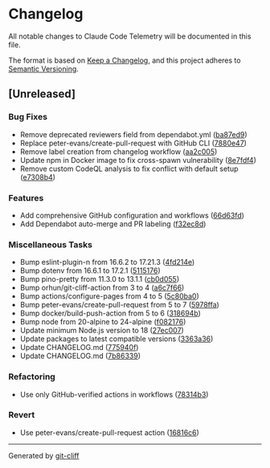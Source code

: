 # Changelog

All notable changes to Claude Code Telemetry will be documented in this file.

The format is based on [Keep a Changelog](https://keepachangelog.com/en/1.0.0/),
and this project adheres to [Semantic Versioning](https://semver.org/spec/v2.0.0.html).

## [Unreleased]

### Bug Fixes

- Remove deprecated reviewers field from dependabot.yml ([ba87ed9](https://github.com/lainra/claude-code-telemetry/commit/ba87ed91da9a1db1c2a6be8ea3bbe42717874a84))
- Replace peter-evans/create-pull-request with GitHub CLI ([7880e47](https://github.com/lainra/claude-code-telemetry/commit/7880e47a4ec8a3ff924b53c98f5896e8244885c9))
- Remove label creation from changelog workflow ([aa2c005](https://github.com/lainra/claude-code-telemetry/commit/aa2c005fa6117d32f5a1922b329a02c8fe793613))
- Update npm in Docker image to fix cross-spawn vulnerability ([8e7fdf4](https://github.com/lainra/claude-code-telemetry/commit/8e7fdf4fbc9f6667dbeb6c2ddf59d05db9b60518))
- Remove custom CodeQL analysis to fix conflict with default setup ([e7308b4](https://github.com/lainra/claude-code-telemetry/commit/e7308b4cec5e9237f9c23339204b352e5f92f3c1))

### Features

- Add comprehensive GitHub configuration and workflows ([66d63fd](https://github.com/lainra/claude-code-telemetry/commit/66d63fd5115399ae787c0d1b35d669ad181c7f25))
- Add Dependabot auto-merge and PR labeling ([f32ec8d](https://github.com/lainra/claude-code-telemetry/commit/f32ec8dcef3744a243628cd47f30709ecc3878d9))

### Miscellaneous Tasks

- Bump eslint-plugin-n from 16.6.2 to 17.21.3 ([4fd214e](https://github.com/lainra/claude-code-telemetry/commit/4fd214e15ee51ea13e08ba0265af0a4a97bc8788))
- Bump dotenv from 16.6.1 to 17.2.1 ([5115176](https://github.com/lainra/claude-code-telemetry/commit/5115176d3bc0db75200976010fc877ba17e4da60))
- Bump pino-pretty from 11.3.0 to 13.1.1 ([cb0d055](https://github.com/lainra/claude-code-telemetry/commit/cb0d0555c5d5990d733ac86f938b50f872cd29bf))
- Bump orhun/git-cliff-action from 3 to 4 ([a6c7f66](https://github.com/lainra/claude-code-telemetry/commit/a6c7f66be53d1d757a6abe0e61d91090f0efd20b))
- Bump actions/configure-pages from 4 to 5 ([5c80ba0](https://github.com/lainra/claude-code-telemetry/commit/5c80ba03fa2c54ea4189b7567f9662011267ca0f))
- Bump peter-evans/create-pull-request from 5 to 7 ([5978ffa](https://github.com/lainra/claude-code-telemetry/commit/5978ffa7bf98a325ff9f5a349136736a1e9c1bac))
- Bump docker/build-push-action from 5 to 6 ([318694b](https://github.com/lainra/claude-code-telemetry/commit/318694b62c3c5912785eeb00a1562b0a4edad240))
- Bump node from 20-alpine to 24-alpine ([f082176](https://github.com/lainra/claude-code-telemetry/commit/f08217667621b972148e59fb287e1d2f249f5d9b))
- Update minimum Node.js version to 18 ([27ec007](https://github.com/lainra/claude-code-telemetry/commit/27ec007091f94fbbbb59269f2c004d581b427392))
- Update packages to latest compatible versions ([3363a36](https://github.com/lainra/claude-code-telemetry/commit/3363a368201d6c5b24b656788d53c47a48f9e6dc))
- Update CHANGELOG.md ([775940f](https://github.com/lainra/claude-code-telemetry/commit/775940fd0a2413031007af9c5f3b0d3cf114f69a))
- Update CHANGELOG.md ([7b86339](https://github.com/lainra/claude-code-telemetry/commit/7b86339f6e67046b42c0652dd6312f4ca21c9b76))

### Refactoring

- Use only GitHub-verified actions in workflows ([78314b3](https://github.com/lainra/claude-code-telemetry/commit/78314b34590007ceadd3d01a95cc0793d9a90de1))

### Revert

- Use peter-evans/create-pull-request action ([16816c6](https://github.com/lainra/claude-code-telemetry/commit/16816c662854b63f8dc42719a11081bf07af4a32))

---
Generated by [git-cliff](https://github.com/orhun/git-cliff)
